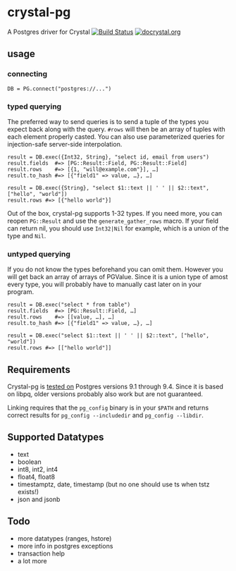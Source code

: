 # crystal-pg
A Postgres driver for Crystal
[![Build Status](https://travis-ci.org/will/crystal-pg.svg?branch=master)](https://travis-ci.org/will/crystal-pg)
[![docrystal.org](http://www.docrystal.org/badge.svg?style=round)](http://www.docrystal.org/github.com/will/crystal-pg)


## usage

### connecting

``` crystal
DB = PG.connect("postgres://...")
```

### typed querying

The preferred way to send queries is to send a tuple of the types you expect back along with the query. `#rows` will then be an array of tuples with each element properly casted. You can also use parameterized queries for injection-safe server-side interpolation.

``` crystal
result = DB.exec({Int32, String}, "select id, email from users")
result.fields  #=> [PG::Result::Field, PG::Result::Field]
result.rows    #=> [{1, "will@example.com"}], …]
result.to_hash #=> [{"field1" => value, …}, …]

result = DB.exec({String}, "select $1::text || ' ' || $2::text", ["hello", "world"])
result.rows #=> [{"hello world"}]
```

Out of the box, crystal-pg supports 1-32 types. If you need more, you can reopen `PG::Result` and use the `generate_gather_rows` macro. If your field can return nil, you should use `Int32|Nil` for example, which is a union of the type and `Nil`.

### untyped querying

If you do not know the types beforehand you can omit them. However you will get back an array of arrays of PGValue. Since it is a union type of amost every type, you will probably have to manually cast later on in your program.

``` crystal
result = DB.exec("select * from table")
result.fields  #=> [PG::Result::Field, …]
result.rows    #=> [[value, …], …]
result.to_hash #=> [{"field1" => value, …}, …]

result = DB.exec("select $1::text || ' ' || $2::text", ["hello", "world"])
result.rows #=> [["hello world"]]
```

## Requirements

Crystal-pg is [tested on](https://travis-ci.org/will/crystal-pg) Postgres versions 9.1 through 9.4. Since it is based on libpq, older versions probably also work but are not guaranteed.

Linking requires that the `pg_config` binary is in your `$PATH` and returns correct results for `pg_config --includedir` and `pg_config --libdir`.

## Supported Datatypes

- text
- boolean
- int8, int2, int4
- float4, float8
- timestamptz, date, timestamp (but no one should use ts when tstz exists!)
- json and jsonb


## Todo

- more datatypes (ranges, hstore)
- more info in postgres exceptions
- transaction help
- a lot more


